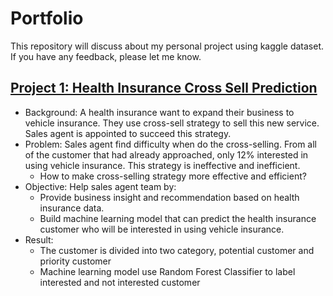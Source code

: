 # Portfolio
This repository will discuss about my personal project using kaggle dataset. If you have any feedback, please let me know.

## [Project 1: Health Insurance Cross Sell Prediction](https://github.com/faizprakoso/Portfolio/blob/main/Health%20Insurance%20Cross%20Sell%20Prediction%20Project.ipynb)
- Background: A health insurance want to expand their business to vehicle insurance. They use cross-sell strategy to sell this new service. Sales agent is appointed to succeed this strategy.
- Problem: Sales agent find difficulty when do the cross-selling. From all of the customer that had already approached, only 12% interested in using vehicle insurance. This strategy is ineffective and inefficient.
    * How to make cross-selling strategy more effective and efficient?
- Objective: Help sales agent team by:
    * Provide business insight and recommendation based on health insurance data.
    * Build machine learning model that can predict the health insurance customer who will be interested in using vehicle insurance.
- Result:
    * The customer is divided into two category, potential customer and priority customer
    * Machine learning model use Random Forest Classifier to label interested and not interested customer

